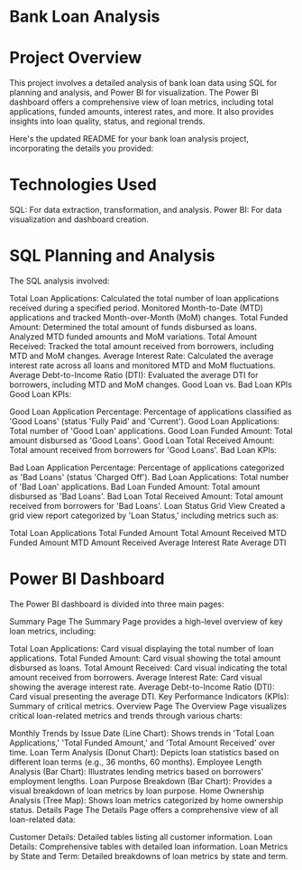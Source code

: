 # Bank Loan Analysis
# Project Overview
This project involves a detailed analysis of bank loan data using SQL for planning and analysis, and Power BI for visualization. The Power BI dashboard offers a comprehensive view of loan metrics, including total applications, funded amounts, interest rates, and more. It also provides insights into loan quality, status, and regional trends.

Here's the updated README for your bank loan analysis project, incorporating the details you provided:

# Technologies Used
SQL: For data extraction, transformation, and analysis.
Power BI: For data visualization and dashboard creation.

# SQL Planning and Analysis
The SQL analysis involved:

Total Loan Applications: Calculated the total number of loan applications received during a specified period. Monitored Month-to-Date (MTD) applications and tracked Month-over-Month (MoM) changes.
Total Funded Amount: Determined the total amount of funds disbursed as loans. Analyzed MTD funded amounts and MoM variations.
Total Amount Received: Tracked the total amount received from borrowers, including MTD and MoM changes.
Average Interest Rate: Calculated the average interest rate across all loans and monitored MTD and MoM fluctuations.
Average Debt-to-Income Ratio (DTI): Evaluated the average DTI for borrowers, including MTD and MoM changes.
Good Loan vs. Bad Loan KPIs
Good Loan KPIs:

Good Loan Application Percentage: Percentage of applications classified as 'Good Loans' (status 'Fully Paid' and 'Current').
Good Loan Applications: Total number of 'Good Loan' applications.
Good Loan Funded Amount: Total amount disbursed as 'Good Loans'.
Good Loan Total Received Amount: Total amount received from borrowers for 'Good Loans'.
Bad Loan KPIs:

Bad Loan Application Percentage: Percentage of applications categorized as 'Bad Loans' (status 'Charged Off').
Bad Loan Applications: Total number of 'Bad Loan' applications.
Bad Loan Funded Amount: Total amount disbursed as 'Bad Loans'.
Bad Loan Total Received Amount: Total amount received from borrowers for 'Bad Loans'.
Loan Status Grid View
Created a grid view report categorized by 'Loan Status,' including metrics such as:

Total Loan Applications
Total Funded Amount
Total Amount Received
MTD Funded Amount
MTD Amount Received
Average Interest Rate
Average DTI
# Power BI Dashboard
The Power BI dashboard is divided into three main pages:

Summary Page
The Summary Page provides a high-level overview of key loan metrics, including:

Total Loan Applications: Card visual displaying the total number of loan applications.
Total Funded Amount: Card visual showing the total amount disbursed as loans.
Total Amount Received: Card visual indicating the total amount received from borrowers.
Average Interest Rate: Card visual showing the average interest rate.
Average Debt-to-Income Ratio (DTI): Card visual presenting the average DTI.
Key Performance Indicators (KPIs): Summary of critical metrics.
Overview Page
The Overview Page visualizes critical loan-related metrics and trends through various charts:

Monthly Trends by Issue Date (Line Chart): Shows trends in 'Total Loan Applications,' 'Total Funded Amount,' and 'Total Amount Received' over time.
Loan Term Analysis (Donut Chart): Depicts loan statistics based on different loan terms (e.g., 36 months, 60 months).
Employee Length Analysis (Bar Chart): Illustrates lending metrics based on borrowers' employment lengths.
Loan Purpose Breakdown (Bar Chart): Provides a visual breakdown of loan metrics by loan purpose.
Home Ownership Analysis (Tree Map): Shows loan metrics categorized by home ownership status.
Details Page
The Details Page offers a comprehensive view of all loan-related data:

Customer Details: Detailed tables listing all customer information.
Loan Details: Comprehensive tables with detailed loan information.
Loan Metrics by State and Term: Detailed breakdowns of loan metrics by state and term.
